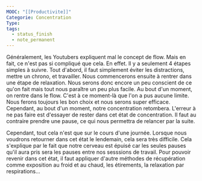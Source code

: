 ```yaml
---
MOOC: "[[Productivite]]"
Categorie: Concentration
Type: 
tags:
  - status_finish
  - note_permanent
---
```

Généralement, les Youtubers expliquent mal le concept de flow. Mais en fait, ce n'est pas si compliqué que cela. En effet. Il y a seulement 4 étapes simples à suivre. Tout d'abord, il faut simplement éviter les distractions, mettre un chrono, et travailler. Nous commencerons ensuite à rentrer dans une étape de relaxation. Nous serons donc encore un peu conscient de ce qu'on fait mais tout nous paraître un peu plus facile. Au bout d'un moment, on rentre dans le flow. C'est à ce moment-là que l'on a pus aucune limite. Nous ferons toujours les bon choix et nous serons super efficace. Cependant, au bout d'un moment, notre concentration retombera. L'erreur à ne pas faire est d'essayer de rester dans cet état de concentration. Il faut au contraire prendre une pause, ce qui nous permettra de relancer par la suite. 

Cependant, tout cela n'est que sur le cours d'une journée. Lorsque nous voudrons retourner dans cet état le lendemain, cela sera très difficile. Cela s'explique par le fait que notre cerveau est épuisé car les seules pauses qu'il aura pris sera les pauses entre nos sesssions de travail. Pour pouvoir revenir dans cet état, il faut appliquer d'autre méthodes de récupération comme exposition au froid et au chaud, les étirements, la relaxation par respirations...